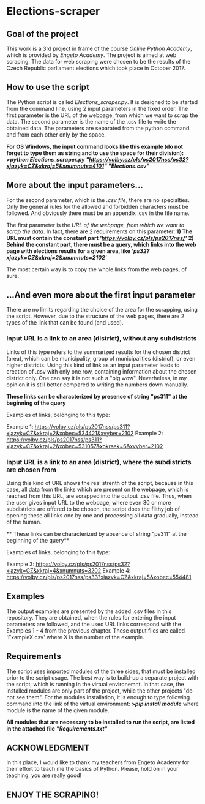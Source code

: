 # Elections-scraper

## Goal of the project
This work is a 3rd project in frame of the course _Online Python Academy_, which is provided by _Engeto Academy_. The project is aimed at web scraping. The data for web scraping were chosen to be the results of the Czech Republic parliament elections which took place in October 2017. 

## How to use the script
The Python script is called _Elections_scraper.py_. It is designed to be started from the command line, using 2 input parameters in the fixed order. The first parameter is the URL of the webpage, from which we want to scrap the data. The second parameter is the name of the .csv file to write the obtained data. The parameters are separated from the python command and from each other only by the space. 

**For OS Windows, the input command looks like this example (do not forget to type them as string and to use the space for their division): _>python Elections_scraper.py "https://volby.cz/pls/ps2017nss/ps32?xjazyk=CZ&xkraj=5&xnumnuts=4101" "Elections.csv"_**

## More about the input parameters...
For the second parameter, which is the _.csv file_, there are no specialties. Only the general rules for the allowed and forbidden characters must be followed. And obviously there must be an appendix .csv in the file name. 

The first parameter is the _URL of the webpage, from which we want to scrap the data_. In fact, there are 2 requirements on this parameter:
**1) The URL must contain the constant part _'https://volby.cz/pls/ps2017nss/'_**
**2) Behind the constant part, there must be a query, which links into the web page with elections results for a given area, like _'ps32?xjazyk=CZ&xkraj=2&xnumnuts=2102'_**

The most certain way is to copy the whole links from the web pages, of sure.

## ...And even more about the first input parameter

There are no limits regarding the choice of the area for the scrapping, using the script. However, due to the structure of the web pages, there are 2 types of the link that can be found (and used). 

### Input URL is a link to an area (district), without any subdistricts
Links of this type refers to the summarized results for the chosen district (area), which can be municipality, group of municipalities (district), or even higher districts. Using this kind of link as an input parameter leads to creation of .csv with only one row, containing information about the chosen district only. One can say it is not such a "big wow". Neverheless, in my opinion it is still better compared to writing the numbers down manually.

**These links can be characterized by presence of string "ps311" at the beginning of the query**

Examples of links, belonging to this type: 

Example 1: https://volby.cz/pls/ps2017nss/ps311?xjazyk=CZ&xkraj=2&xobec=534421&xvyber=2102
Example 2: https://volby.cz/pls/ps2017nss/ps311?xjazyk=CZ&xkraj=2&xobec=531057&xokrsek=6&xvyber=2102

### Input URL is a link to an area (district), where the subdistricts are chosen from
Using this kind of URL shows the real strenth of the script, because in this case, all data from the links which are present on the webpage, which is reached from this URL, are scrapped into the output .csv file. Thus, when the user gives input URL to the webpage, where even 30 or more subdistricts are offered to be chosen, the script does the filthy job of opening these all links one by one and processing all data gradually, instead of the human. 

** These links can be characterized by absence of string "ps311" at the beginning of the query**

Examples of links, belonging to this type: 

Example 3: https://volby.cz/pls/ps2017nss/ps32?xjazyk=CZ&xkraj=4&xnumnuts=3202
Example 4: https://volby.cz/pls/ps2017nss/ps33?xjazyk=CZ&xkraj=5&xobec=554481

## Examples
The output examples are presented by the added .csv files in this repository. They are obtained, when the rules for entering the input parameters are followed, and the used URL links correspond with the Examples 1 - 4 from the previous chapter. These output files are called 'ExampleX.csv' where X is the number of the example.

## Requirements
The script uses imported modules of the three sides, that must be installed prior to the script usage. The best way is to build-up a separate project with the script, which is running in the virtual environemnt. In that case, the installed modules are only part of the project, while the other projects "do not see them". 
For the modules installation, it is enough to type following command into the link of the virtual environment: **_>pip install module_** where module is the name of the given module. 

**All modules that are necessary to be installed to run the script, are listed in the attached file _"Requirements.txt"_**

## ACKNOWLEDGMENT
In this place, I would like to thank my teachers from Engeto Academy for their effort to teach me the basics of Python. Please, hold on in your teaching, you are really good!

## ENJOY THE SCRAPING!




